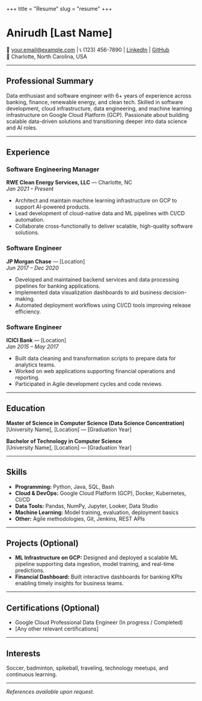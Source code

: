 +++
title = "Resume"
slug = "resume"
+++

# Anirudh [Last Name]

📧 your.email@example.com | 📞 (123) 456-7890 | [LinkedIn](https://linkedin.com/in/yourprofile) | [GitHub](https://github.com/yourprofile)  
📍 Charlotte, North Carolina, USA

---

## Professional Summary

Data enthusiast and software engineer with 6+ years of experience across banking, finance, renewable energy, and clean tech. Skilled in software development, cloud infrastructure, data engineering, and machine learning infrastructure on Google Cloud Platform (GCP). Passionate about building scalable data-driven solutions and transitioning deeper into data science and AI roles.

---

## Experience

### Software Engineering Manager  
**RWE Clean Energy Services, LLC** — Charlotte, NC  
*Jan 2021 – Present*  
- Architect and maintain machine learning infrastructure on GCP to support AI-powered products.  
- Lead development of cloud-native data and ML pipelines with CI/CD automation.  
- Collaborate cross-functionally to deliver scalable, high-quality software solutions.

### Software Engineer  
**JP Morgan Chase** — [Location]  
*Jun 2017 – Dec 2020*  
- Developed and maintained backend services and data processing pipelines for banking applications.  
- Implemented data visualization dashboards to aid business decision-making.  
- Automated deployment workflows using CI/CD tools improving release efficiency.

### Software Engineer  
**ICICI Bank** — [Location]  
*Jan 2015 – May 2017*  
- Built data cleaning and transformation scripts to prepare data for analytics teams.  
- Worked on web applications supporting financial operations and reporting.  
- Participated in Agile development cycles and code reviews.

---

## Education

**Master of Science in Computer Science (Data Science Concentration)**  
[University Name], [Location] — [Graduation Year]

**Bachelor of Technology in Computer Science**  
[University Name], [Location] — [Graduation Year]

---

## Skills

- **Programming:** Python, Java, SQL, Bash  
- **Cloud & DevOps:** Google Cloud Platform (GCP), Docker, Kubernetes, CI/CD  
- **Data Tools:** Pandas, NumPy, Jupyter, Looker, Data Studio  
- **Machine Learning:** Model training, evaluation, deployment basics  
- **Other:** Agile methodologies, Git, Jenkins, REST APIs

---

## Projects (Optional)

- **ML Infrastructure on GCP:** Designed and deployed a scalable ML pipeline supporting data ingestion, model training, and real-time predictions.  
- **Financial Dashboard:** Built interactive dashboards for banking KPIs enabling timely insights for business teams.

---

## Certifications (Optional)

- Google Cloud Professional Data Engineer (In progress / Completed)  
- [Any other relevant certifications]

---

## Interests

Soccer, badminton, spikeball, traveling, technology meetups, and continuous learning.

---

*References available upon request.*

